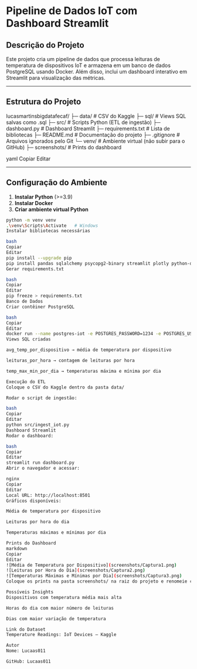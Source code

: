 # Pipeline de Dados IoT com Dashboard Streamlit

## Descrição do Projeto
Este projeto cria um pipeline de dados que processa leituras de temperatura de dispositivos IoT e armazena em um banco de dados PostgreSQL usando Docker. Além disso, inclui um dashboard interativo em Streamlit para visualização das métricas.

---

## Estrutura do Projeto

lucasmartinsbigdatafecaf/
├─ data/ # CSV do Kaggle
├─ sql/ # Views SQL salvas como .sql
├─ src/ # Scripts Python (ETL de ingestão)
├─ dashboard.py # Dashboard Streamlit
├─ requirements.txt # Lista de bibliotecas
├─ README.md # Documentação do projeto
├─ .gitignore # Arquivos ignorados pelo Git
└─ venv/ # Ambiente virtual (não subir para o GitHub)
├─ screenshots/ # Prints do dashboard

yaml
Copiar
Editar

---

## Configuração do Ambiente

1. **Instalar Python** (>=3.9)  
2. **Instalar Docker**  
3. **Criar ambiente virtual Python**

```bash
python -m venv venv
.\venv\Scripts\Activate   # Windows
Instalar bibliotecas necessárias

bash
Copiar
Editar
pip install --upgrade pip
pip install pandas sqlalchemy psycopg2-binary streamlit plotly python-dotenv
Gerar requirements.txt

bash
Copiar
Editar
pip freeze > requirements.txt
Banco de Dados
Criar contêiner PostgreSQL

bash
Copiar
Editar
docker run --name postgres-iot -e POSTGRES_PASSWORD=1234 -e POSTGRES_USER=postgres -e POSTGRES_DB=iotdb -p 5432:5432 -d postgres
Views SQL criadas

avg_temp_por_dispositivo → média de temperatura por dispositivo

leituras_por_hora → contagem de leituras por hora

temp_max_min_por_dia → temperaturas máxima e mínima por dia

Execução do ETL
Coloque o CSV do Kaggle dentro da pasta data/

Rodar o script de ingestão:

bash
Copiar
Editar
python src/ingest_iot.py
Dashboard Streamlit
Rodar o dashboard:

bash
Copiar
Editar
streamlit run dashboard.py
Abrir o navegador e acessar:

nginx
Copiar
Editar
Local URL: http://localhost:8501
Gráficos disponíveis:

Média de temperatura por dispositivo

Leituras por hora do dia

Temperaturas máximas e mínimas por dia

Prints do Dashboard
markdown
Copiar
Editar
![Média de Temperatura por Dispositivo](screenshots/Captura1.png)  
![Leituras por Hora do Dia](screenshots/Captura2.png)  
![Temperaturas Máximas e Mínimas por Dia](screenshots/Captura3.png)
Coloque os prints na pasta screenshots/ na raiz do projeto e renomeie como Captura1.png, Captura2.png e Captura3.png.

Possíveis Insights
Dispositivos com temperatura média mais alta

Horas do dia com maior número de leituras

Dias com maior variação de temperatura

Link do Dataset
Temperature Readings: IoT Devices – Kaggle

Autor
Nome: Lucaas011

GitHub: Lucaas011